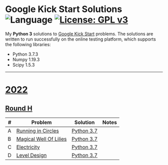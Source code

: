 # Google Kick Start Solutions ![Language](https://img.shields.io/badge/language-Python%203-orange) [![License: GPL v3](https://img.shields.io/badge/License-GPLv3-blue.svg)](https://www.gnu.org/licenses/gpl-3.0)

My **Python 3** solutions to [Google Kick Start](https://codingcompetitions.withgoogle.com/kickstart/) problems.
The solutions are written to run successfully on the online testing platform, which supports the following libraries:
 * Python 3.7.3
 * Numpy 1.19.3
 * Scipy 1.5.3


---
# [2022](https://codingcompetitions.withgoogle.com/kickstart/archive/2022)


## [Round H](https://codingcompetitions.withgoogle.com/kickstart/round/00000000008cb1b6)

| # | Problem | Solution | Notes |
|---|---------|----------|-------|
| A | [Running in Circles](https://codingcompetitions.withgoogle.com/kickstart/round/00000000008cb1b6/0000000000c4766e) | [Python 3.7]() |  |
| B | [Magical Well Of Lilies]() | [Python 3.7]() |  |
| C | [Electricity]() | [Python 3.7]() |  |
| D | [Level Design]() | [Python 3.7]() |  |

